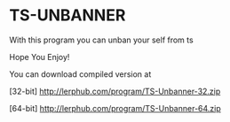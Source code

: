 # TS-UNBANNER
With this program you can unban your self from ts

Hope You Enjoy!

You can download compiled version at

[32-bit]
http://lerphub.com/program/TS-Unbanner-32.zip

[64-bit]
http://lerphub.com/program/TS-Unbanner-64.zip
